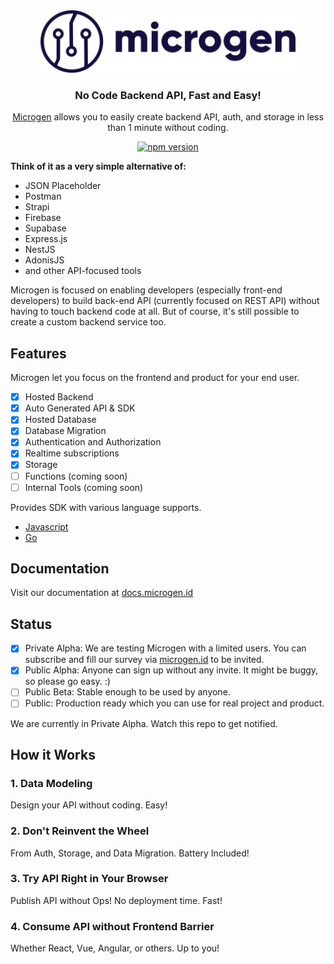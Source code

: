 <div align="center">
<img height="100" src="./assets/microgen-logo.svg"/>
<h3>No Code Backend API, Fast and Easy!</h3>
<p>
  <a href="https://microgen.id" target="_blank">Microgen</a> allows you to easily create backend API, auth, and storage in less than 1 minute without coding.
</p>
<p>
  <a href="https://badge.fury.io/js/@kontenbase%2Fsdk"><img src="https://badge.fury.io/js/@kontenbase%2Fsdk.svg" alt="npm version" height="18"></a>
</p>
</div>

**Think of it as a very simple alternative of:**

- JSON Placeholder
- Postman
- Strapi
- Firebase
- Supabase
- Express.js
- NestJS
- AdonisJS
- and other API-focused tools

Microgen is focused on enabling developers (especially front-end developers) to build back-end API (currently focused on REST API) without having to touch backend code at all. But of course, it's still possible to create a custom backend service too.

## Features

Microgen let you focus on the frontend and product for your end user.

- [x] Hosted Backend
- [x] Auto Generated API & SDK
- [x] Hosted Database
- [x] Database Migration
- [x] Authentication and Authorization
- [x] Realtime subscriptions
- [x] Storage
- [ ] Functions (coming soon)
- [ ] Internal Tools (coming soon)

Provides SDK with various language supports.

- [Javascript](./js/README.md)
- [Go](https://github.com/mejik-dev/microgen-v3-go/blob/main/README.md)

## Documentation

Visit our documentation at [docs.microgen.id](https://docs.microgen.id)

## Status

- [x] Private Alpha: We are testing Microgen with a limited users. You can subscribe and fill our survey via [microgen.id](https://microgen.id) to be invited.
- [x] Public Alpha: Anyone can sign up without any invite. It might be buggy, so please go easy. :)
- [ ] Public Beta: Stable enough to be used by anyone.
- [ ] Public: Production ready which you can use for real project and product.

We are currently in Private Alpha. Watch this repo to get notified.

## How it Works

### 1. Data Modeling

Design your API without coding. Easy!

### 2. Don't Reinvent the Wheel

From Auth, Storage, and Data Migration. Battery Included!

### 3. Try API Right in Your Browser

Publish API without Ops! No deployment time. Fast!

### 4. Consume API without Frontend Barrier

Whether React, Vue, Angular, or others. Up to you!